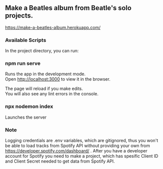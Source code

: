 ## Make a Beatles album from Beatle's solo projects.

https://make-a-beatles-album.herokuapp.com/

### Available Scripts

In the project directory, you can run:

### npm run serve

Runs the app in the development mode.<br />
Open [http://localhost:3000](http://localhost:3000) to view it in the browser.

The page will reload if you make edits.<br />
You will also see any lint errors in the console.

### npx nodemon index

Launches the server

### Note
Logging credentials are .env variables, which are gitignored, thus you won't be able to load tracks from Spotify API without providing your own from https://developer.spotify.com/dashboard/ . 
After you have a developer account for Spotify you need to make a project, which has spesific Client ID and Client Secret needed to get data from Spotify API.
